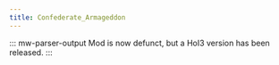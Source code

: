 ```yaml
---
title: Confederate_Armageddon
---
```


::: mw-parser-output
Mod is now defunct, but a HoI3 version has been released.
:::
